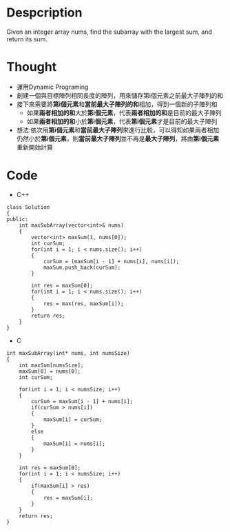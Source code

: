 # Despcription

Given an integer array nums, find the subarray with the largest sum, and return its sum.

# Thought

* 運用Dynamic Programing
* 創建一個與目標陣列相同長度的陣列，用來儲存第i個元素之前最大子陣列的和
* 接下來需要將**第i個元素**和**當前最大子陣列的和**相加，得到一個新的子陣列和
	* 如果**兩者相加的和**大於**第i個元素**，代表**兩者相加的和**是目前的最大子陣列
	* 如果**兩者相加的和**小於**第i個元素**，代表**第i個元素**才是目前的最大子陣列
* 想法:依次用**第i個元素**和**當前最大子陣列**來進行比較，可以得知如果兩者相加仍然小於**第i個元素**，則**當前最大子陣列**並不再是**最大子陣列**，將由**第i個元素**重新開始計算

# Code

* C++
```cpp=1
class Solution
{
public:
    int maxSubArray(vector<int>& nums)
    {
        vector<int> maxSum(1, nums[0]);
        int curSum;
        for(int i = 1; i < nums.size(); i++)
        {
            curSum = (maxSum[i - 1] + nums[i], nums[i]);
            maxSum.push_back(curSum);
        }

        int res = maxSum[0];
        for(int i = 1; i < nums.size(); i++)
        {
            res = max(res, maxSum[i]);
        }
        return res;
    }
}
```

* C
```c=1
int maxSubArray(int* nums, int numsSize)
{
    int maxSum[numsSize];
    maxSum[0] = nums[0];
    int curSum;

    for(int i = 1; i < numsSize; i++)
    {
        curSum = maxSum[i - 1] + nums[i];
        if(curSum > nums[i])
        {
            maxSum[i] = curSum;
        }
        else
        {
            maxSum[i] = nums[i];
        }
    }

    int res = maxSum[0];
    for(int i = 1; i < numsSize; i++)
    {
        if(maxSum[i] > res)
        {
            res = maxSum[i];
        }
    }
    return res;
}

```

